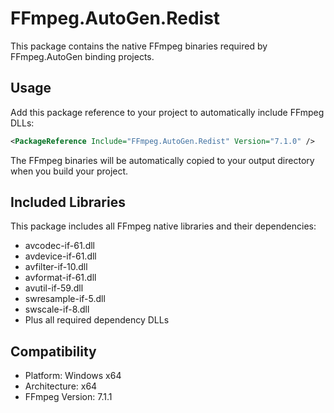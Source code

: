 # FFmpeg.AutoGen.Redist

This package contains the native FFmpeg binaries required by FFmpeg.AutoGen binding projects.

## Usage

Add this package reference to your project to automatically include FFmpeg DLLs:

```xml
<PackageReference Include="FFmpeg.AutoGen.Redist" Version="7.1.0" />
```

The FFmpeg binaries will be automatically copied to your output directory when you build your project.

## Included Libraries

This package includes all FFmpeg native libraries and their dependencies:

- avcodec-if-61.dll
- avdevice-if-61.dll  
- avfilter-if-10.dll
- avformat-if-61.dll
- avutil-if-59.dll
- swresample-if-5.dll
- swscale-if-8.dll
- Plus all required dependency DLLs

## Compatibility

- Platform: Windows x64
- Architecture: x64
- FFmpeg Version: 7.1.1